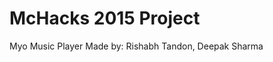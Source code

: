 McHacks 2015 Project
=========================================

Myo Music Player
Made by: Rishabh Tandon, Deepak Sharma
